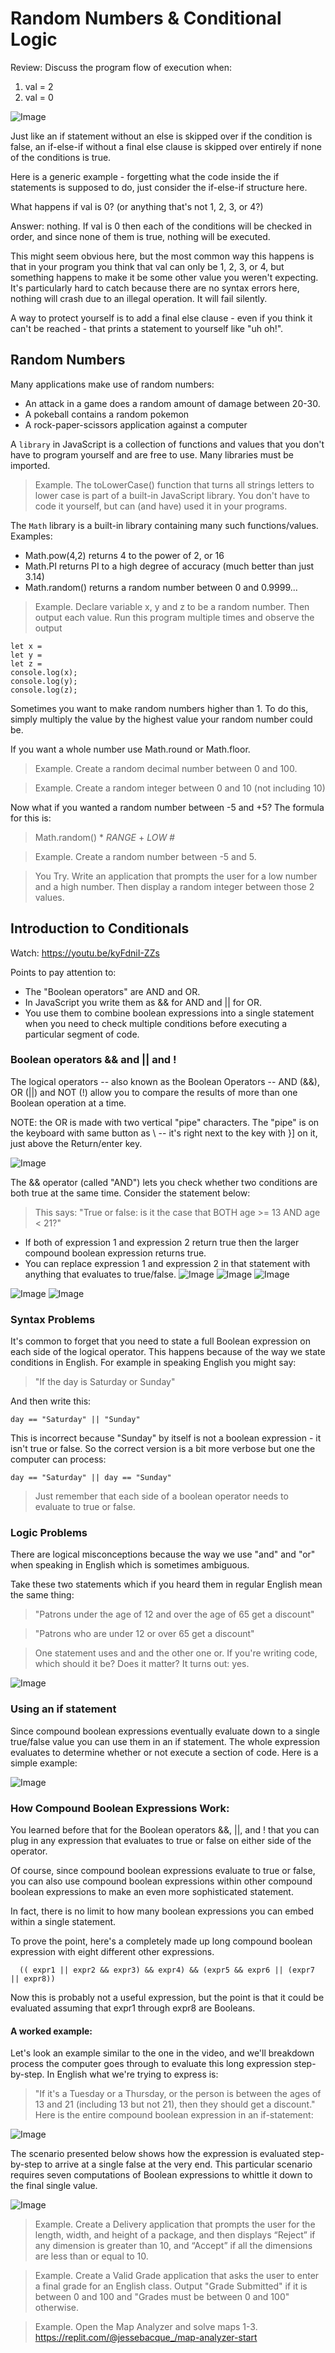 # Random Numbers & Conditional Logic

Review:  Discuss the program flow of execution when:

1. val = 2
2. val = 0

![Image](images/iff1.png)


Just like an if statement without an else is skipped over if the condition is false, an if-else-if without a final else clause is skipped over entirely if none of the conditions is true.
  
Here is a generic example - forgetting what the code inside the if statements is supposed to do, just consider the if-else-if structure here.

What happens if val is 0? (or anything that's not 1, 2, 3, or 4?)

Answer: nothing. If val is 0 then each of the conditions will be checked in order, and since none of them is true, nothing will be executed.

This might seem obvious here, but the most common way this happens is that in your program you think that val can only be 1, 2, 3, or 4, but something happens to make it be some other value you weren't expecting. It's particularly hard to catch because there are no syntax errors here, nothing will crash due to an illegal operation. It will fail silently.

A way to protect yourself is to add a final else clause - even if you think it can't be reached - that prints a statement to yourself like "uh oh!".


## Random Numbers

Many applications make use of random numbers:
- An attack in a game does a random amount of damage between 20-30.
- A pokeball contains a random pokemon
- A rock-paper-scissors application against a computer

A `library` in JavaScript is a collection of functions and values that you don't have to program yourself and are free to use. Many libraries must be imported.

> Example. The toLowerCase() function that turns all strings letters to lower case is part of a built-in JavaScript library. You don't have to code it yourself, but can (and have) used it in your programs.

The `Math` library is a built-in library containing many such functions/values. Examples:
- Math.pow(4,2) returns 4 to the power of 2, or 16
- Math.PI returns PI to a high degree of accuracy (much better than just 3.14)
- Math.random() returns a random number between 0 and 0.9999...

> Example. Declare variable x, y and z to be a random number. Then output each value. Run this program multiple times and observe the output
```
let x =
let y =
let z = 
console.log(x);
console.log(y);
console.log(z);
```

Sometimes you want to make random numbers higher than 1. To do this, simply multiply the value by the highest value your random number could be.

If you want a whole number use Math.round or Math.floor.

> Example. Create a random decimal number between 0 and 100.


> Example. Create a random integer between 0 and 10 (not including 10)


Now what if you wanted a random number between -5 and +5? The formula for this is:
>Math.random() * *RANGE* + *LOW #*

>Example. Create a random number between -5 and 5.

>You Try. Write an application that prompts the user for a low number and a high number. Then display a random integer between those 2 values. 



## Introduction to Conditionals

Watch: https://youtu.be/kyFdniI-ZZs

Points to pay attention to:
- The "Boolean operators" are AND and OR.
- In JavaScript you write them as && for AND and || for OR.
- You use them to combine boolean expressions into a single statement when you need to check multiple conditions before executing a particular segment of code.

### Boolean operators && and || and !

The logical operators -- also known as the Boolean Operators -- AND (&&), OR (||) and NOT (!) allow you to compare the results of more than one Boolean operation at a time.

NOTE: the OR is made with two vertical "pipe" characters. The "pipe" is on the keyboard with same button as \ -- it's right next to the key with }] on it, just above the Return/enter key.


![Image](images/iff2.png)

The && operator (called "AND") lets you check whether two conditions are both true at the same time. Consider the statement below:

>This says: "True or false: is it the case that BOTH age >= 13 AND age < 21?"


- If both of expression 1 and expression 2 return true then the larger compound boolean expression returns true. 
- You can replace expression 1 and expression 2 in that statement with anything that evaluates to true/false.
![Image](images/iff6.JPG)
![Image](images/iff8.JPG)
![Image](images/iff9.JPG)

![Image](images/ANDexamples.JPG)
![Image](images/ORexamples.JPG)

### Syntax Problems

It's common to forget that you need to state a full Boolean expression on each side of the logical operator. This happens because of the way we state conditions in English. For example in speaking English you might say:

>"If the day is Saturday or Sunday"

And then write this:

```
day == "Saturday" || "Sunday"
```

This is incorrect because "Sunday" by itself is not a boolean expression - it isn't true or false. So the correct version is a bit more verbose but one the computer can process:

```
day == "Saturday" || day == "Sunday"
```

>Just remember that each side of a boolean operator needs to evaluate to true or false.


### Logic Problems

There are logical misconceptions because the way we use "and" and "or" when speaking in English which is sometimes ambiguous. 
  
Take these two statements which if you heard them in regular English mean the same thing:

>"Patrons under the age of 12 and over the age of 65 get a discount"

>"Patrons who are under 12 or over 65 get a discount"

>One statement uses and and the other one or. If you're writing code, which should it be? Does it matter? It turns out: yes.

![Image](images/logicProblem.JPG)


### Using an if statement

Since compound boolean expressions eventually evaluate down to a single true/false value you can use them in an if statement. The whole expression evaluates to determine whether or not execute a section of code. Here is a simple example:

![Image](images/iff3.png)


### How Compound Boolean Expressions Work:

You learned before that for the Boolean operators &&, ||, and ! that you can plug in any expression that evaluates to true or false on either side of the operator.
  
Of course, since compound boolean expressions evaluate to true or false, you can also use compound boolean expressions within other compound boolean expressions to make an even more sophisticated statement.
  
In fact, there is no limit to how many boolean expressions you can embed within a single statement.
  
To prove the point, here's a completely made up long compound boolean expression with eight different other expressions. 
```
  (( expr1 || expr2 && expr3) && expr4) && (expr5 && expr6 || (expr7 || expr8))
```

Now this is probably not a useful expression, but the point is that it could be evaluated assuming that expr1 through expr8 are Booleans.

#### A worked example:

Let's look an example similar to the one in the video, and we'll breakdown process the computer goes through to evaluate this long expression step-by-step. In English what we're trying to express is:
  
  >"If it's a Tuesday or a Thursday, or the person is between the ages of 13 and 21 (including 13 but not 21), then they should get a discount."
  Here is the entire compound boolean expression in an if-statement:


![Image](images/iff4.png)

  The scenario presented below shows how the expression is evaluated step-by-step to arrive at a single false at the very end. This particular scenario requires seven computations of Boolean expressions to whittle it down to the final single value.

![Image](images/iff5.png)


> Example. Create a Delivery application that prompts the user for the length, width, and height of a package, and then
displays “Reject” if any dimension is greater than 10, and “Accept” if all the dimensions are less than or
equal to 10.

> Example. Create a Valid Grade application that asks the user to enter a final grade for an English class. Output "Grade Submitted" if it is between 0 and 100 and "Grades must be between 0 and 100" otherwise.


> Example. Open the Map Analyzer and solve maps 1-3.
> https://replit.com/@jessebacque_/map-analyzer-start
